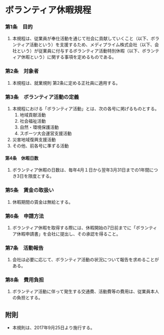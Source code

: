 # ボランティア休暇規程

### 第1条　目的　

1. 本規程は、従業員が奉仕活動を通じて社会に貢献していくこと（以下、ボランティア活動という）を支援するため、メディプライム株式会社（以下、会社という）が従業員に付与するボランティア活動特別休暇（以下、ボランティア休暇という）に関する事項を定めるものである。

### 第2条　対象者

1. 本規程は、就業規則 第2条に定める正社員に適用する。

### 第3条　ボランティア活動の定義

1. 本規程における「ボランティア活動」とは、次の各号に掲げるものとする。
	1. 地域貢献活動
	2. 社会福祉活動
	3. 自然・環境保護活動
	4. スポーツ大会運営支援活動
  5. 災害地域復興支援活動
  6. その他、前各号に準ずる活動

#### 第4条　休暇日数

1. ボランティア休暇の日数は、毎年4月１日から翌年3月31日までの1年間につき3日を限度とする。
	  
### 第5条　賃金の取扱い

1. 休暇期間の賃金は無給とする。

### 第6条　申請方法

1. ボランティア休暇を取得する際には、休暇開始の7日前までに「ボランティア休暇申請書」を会社に提出し、その承認を得ること。

### 第7条　活動報告

1. 会社は必要に応じて、ボランティア活動の状況について報告を求めることがある。

### 第8条　費用負担

1. ボランティア活動に伴って発生する交通費、活動費等の費用は、従業員本人の負担とする。

## 附則　
- 本規則は、2017年9月25日より施行する。
